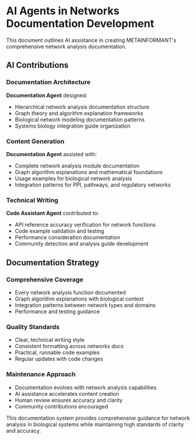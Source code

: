 # AI Agents in Networks Documentation Development

This document outlines AI assistance in creating METAINFORMANT's comprehensive network analysis documentation.

## AI Contributions

### Documentation Architecture
**Documentation Agent** designed:
- Hierarchical network analysis documentation structure
- Graph theory and algorithm explanation frameworks
- Biological network modeling documentation patterns
- Systems biology integration guide organization

### Content Generation
**Documentation Agent** assisted with:
- Complete network analysis module documentation
- Graph algorithm explanations and mathematical foundations
- Usage examples for biological network analysis
- Integration patterns for PPI, pathways, and regulatory networks

### Technical Writing
**Code Assistant Agent** contributed to:
- API reference accuracy verification for network functions
- Code example validation and testing
- Performance consideration documentation
- Community detection and analysis guide development

## Documentation Strategy

### Comprehensive Coverage
- Every network analysis function documented
- Graph algorithm explanations with biological context
- Integration patterns between network types and domains
- Performance and testing guidance

### Quality Standards
- Clear, technical writing style
- Consistent formatting across networks docs
- Practical, runnable code examples
- Regular updates with code changes

### Maintenance Approach
- Documentation evolves with network analysis capabilities
- AI assistance accelerates content creation
- Human review ensures accuracy and clarity
- Community contributions encouraged

This documentation system provides comprehensive guidance for network analysis in biological systems while maintaining high standards of clarity and accuracy.
